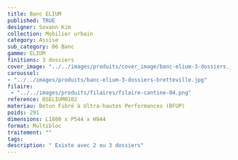 ```yaml
---
title: Banc ELIUM
published: TRUE
designer: Sovann Kim
collection: Mobilier urbain
category: Assise
sub_category: 06 Banc
gamme: ELIUM
finitions: 3 dossiers
cover_image: "../../images/produits/cover_image/banc-elium-3-dossiers.jpg"
caroussel: 
- "../../images/produits/banc-elium-3-dossiers-bretteville.jpg"
filaire: 
 - "../../images/produits/filaires/filaire-cantine-04.png"
reference: BSELIUM0102
materiau: Béton Fibré à Ultra-hautes Performances (BFUP)
poids: 291
dimensions: L1800 x P544 x H944
format: Multibloc
traitement: ""
tags: 
description: " Existe avec 2 ou 3 dossiers"
---
```

